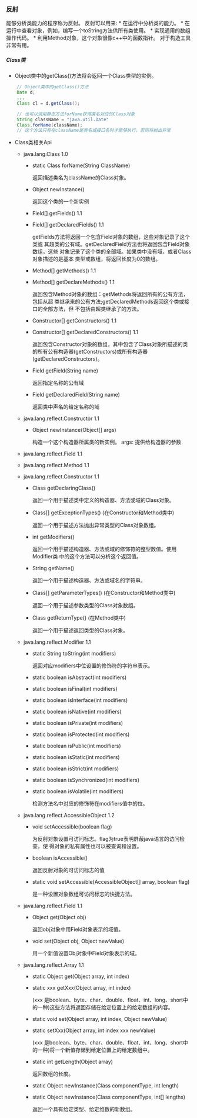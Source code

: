 ### 反射

能够分析类能力的程序称为反射。
反射可以用来:
    * 在运行中分析类的能力。
    * 在运行中查看对象，例如，编写一个toString方法供所有类使用。
    * 实现通用的数组操作代码。
    * 利用Method对象，这个对象很像c++中的函数指针。
对于构造工具非常有用。

##### Class类

* Object类中的getClass()方法将会返回一个Class类型的实例。
``` java
    // Object类中的getClass()方法
    Date d;
    ...
    Class cl = d.getClass();

    // 也可以调用静态方法forName获得类名对应的Class对象
    String className = "java.util.Date"
    Class.forName(className);
    // 这个方法只有在className是类名或接口名时才能够执行，否则将抛出异常
```

* Class类相关Api

    * java.lang.Class 1.0 
        
        * static Class forName(String ClassName)
        
            返回描述类名为className的Class对象。

        * Object newInstance()
    
            返回这个类的一个新实例

        * Field[] getFields() 1.1 
        * Field[] getDeclaredFields() 1.1 
        
            getFields方法将返回一个包含Field对象的数组，这些对象记录了这个类或
            其超类的公有域。getDeclaredField方法也将返回包含Field对象数组，这些
            对象记录了这个类的全部域。如果类中没有域，或者Class对象描述的是基本
            类型或数组，将返回长度为0的数组。

        * Method[] getMethods() 1.1 
        * Method[] getDeclareMethods() 1.1
            
            返回包含Method对象的数组：getMethods将返回所有的公有方法，包括从超
            类继承来的公有方法;getDeclaredMethods返回这个类或接口的全部方法，但
            不包括由超类继承了的方法。 

        * Constructor[] getConstructors() 1.1 
        * Constructor[] getDeclaredConstructors() 1.1
        
            返回包含Constructor对象的数组，其中包含了Class对象所描述的类的所有公有构造器(getConstructors)或所有构造器(getDeclaredConstructors)。 
        
        * Field getField(String name)
            
            返回指定名称的公有域

        * Field getDeclaredField(String name)
        
            返回类中声名的给定名称的域

    * java.lang.reflect.Constructor 1.1 
        
        * Object newInstance(Object[] args)
        
            构造一个这个构造器所属类的新实例。
            args: 提供给构造器的参数
    
    * java.lang.reflect.Field 1.1 
    * java.lang.reflect.Method 1.1
    * java.lang.reflect.Constructor 1.1 
    
        * Class getDeclaringClass()
        
            返回一个用于描述类中定义的构造器、方法或域的Class对象。

        * Class[] getExceptionTypes() (在Constructor和Method类中)
        
            返回一个用于描述方法抛出异常类型的Class对象数组。

        * int getModifiers()
        
            返回一个用于描述构造器、方法或域的修饰符的整型数值。使用Modifier类
            中的这个方法可以分析这个返回值。

        * String getName()
        
            返回一个用于描述构造器、方法或域名的字符串。

        * Class[] getParameterTypes() (在Constructor和Method类中)
        
            返回一个用于描述参数类型的Class对象数组。

        * Class getReturnType() (在Method类中)
        
            返回一个用于描述返回类型的Class对象。

    * java.lang.reflect.Modifier 1.1 
    
        * static String toString(int modifiers)
        
            返回对应modifiers中位设置的修饰符的字符串表示。

        * static boolean isAbstract(int modifiers)
        * static boolean isFinal(int modifiers)
        * static boolean isInterface(int modifiers)
        * static boolean isNative(int modifiers)
        * static boolean isPrivate(int modifiers)
        * static boolean isProtected(int modifiers)
        * static boolean isPublic(int modifiers)
        * static boolean isStatic(int modifiers)
        * static boolean isStrict(int modifiers)
        * static boolean isSynchronized(int modifiers)
        * static boolean isVolatile(int modifiers)
        
            检测方法名中对应的修饰符在modifiers值中的位。

    * java.lang.reflect.AccessibleObject 1.2
    
        * void setAccessible(boolean flag)
        
            为反射对象设置可访问标志。flag为true表明屏蔽java语言的访问检查，使
            得对象的私有属性也可以被查询和设置。

        * boolean isAccessible()
        
            返回反射对象的可访问标志的值

        * static void setAccessible(AccessibleObject[] array, boolean flag)
        
            是一种设置对象数组可访问标志的快捷方法。

    * java.lang.reflect.Field 1.1
    
        * Object get(Object obj)
            
            返回obj对象中用Field对象表示的域值。

        * void set(Object obj, Object newValue)
            
            用一个新值设置Obj对象中Field对象表示的域。

    * java.lang.reflect.Array 1.1 
    
        * static Object get(Object array, int index)
        * static xxx getXxx(Object array, int index)
        
            (xxx 是boolean、byte、char、double、float、int、long、short中
            的一种)这些方法将返回存储在给定位置上的给定数组的内容。

        * static void set(Object array, int index, Object newValue)
        * static setXxx(Object array, int index xxx newValue)
        
            (xxx 是boolean、byte、char、double、float、int、long、short中
            的一种)将一个新值存储到给定位置上的给定数组中。

        * static int getLength(Object array)
            
            返回数组的长度。

        * static Object newInstance(Class componentType, int length)
        * static Object newInstance(Class componentType, int[] lengths)
        
            返回一个具有给定类型、给定维数的新数组。
